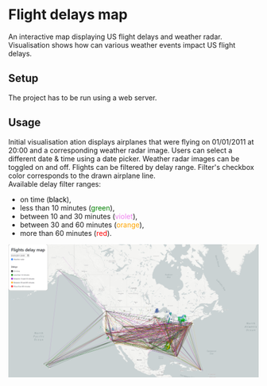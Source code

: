 # Flight delays map

An interactive map displaying US flight delays and weather radar. Visualisation  shows how can various weather events impact US flight delays.

## Setup

The project has to be run using a web server.

## Usage

Initial visualisation  ation displays airplanes that were flying on 01/01/2011 at 20:00 and a corresponding weather radar image. Users can select a different date & time using a date picker. Weather radar images can be toggled on and off.
Flights can be filtered by delay range. Filter's checkbox color corresponds to the drawn airplane line.  
Available delay filter ranges:

- on time (<span style="color:black">black</span>),
- less than 10 minutes (<span style="color:green">green</span>),
- between 10 and 30 minutes (<span style="color:violet">violet</span>),
- between 30 and 60 minutes (<span style="color:orange">orange</span>),
- more than 60 minutes (<span style="color:red">red</span>).

![Screenshot](assets/image.png)
